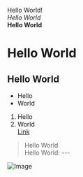 Hello World!<br>
*Hello World*<br>
**Hello World**<br>
# Hello World<br>
## Hello World<br>

* Hello <br>
* World <br>
1. Hello <br>
2. World <br> 
[Link](https://mchouthai.github.io/cse15l-lab-reports/) <br>
> Hello World <br>
Hello World:
--- <br>

![Image](https://cdn.pixabay.com/photo/2017/09/25/13/12/cocker-spaniel-2785074__480.jpg)
